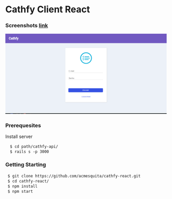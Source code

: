 # Cathfy Client React

### Screenshots [link]()

![screenshort-01](https://github.com/acmesquita/cathfy-react/blob/master/src/asserts/screenshots/1.png?raw=true "Início da Aplicação")



### Prerequesites

Install server

```
  $ cd path/cathfy-api/
  $ rails s -p 3000
```

### Getting Starting

```
 $ git clone https://github.com/acmesquita/cathfy-react.git
 $ cd cathfy-react/
 $ npm install
 $ npm start
```
